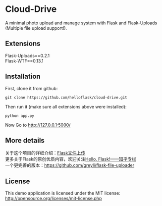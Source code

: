 # Cloud-Drive
A minimal photo upload and manage system with Flask and Flask-Uploads (Multiple file upload support!).

## Extensions 
Flask-Uploads==0.2.1  
Flask-WTF==0.13.1


## Installation
First, clone it from github:
```
git clone https://github.com/helloflask/cloud-drive.git
```

Then run it (make sure all extensions above were installed):
```
python app.py
```

Now Go to http://127.0.0.1:5000/


## More details
关于这个项目的详细介绍：[Flask文件上传](https://zhuanlan.zhihu.com/p/24429519)  
更多关于Flask的原创优质内容，欢迎关注[Hello, Flask!——知乎专栏](https://zhuanlan.zhihu.com/flask)  
一个更完善的版本：https://github.com/greyli/flask-file-uploader  

## License
This demo application is licensed under the MIT license: http://opensource.org/licenses/mit-license.php
